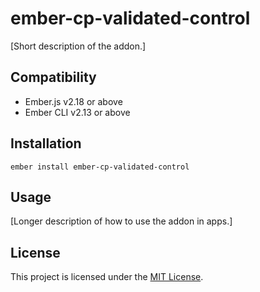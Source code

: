 ember-cp-validated-control
==============================================================================

[Short description of the addon.]


Compatibility
------------------------------------------------------------------------------

* Ember.js v2.18 or above
* Ember CLI v2.13 or above


Installation
------------------------------------------------------------------------------

```
ember install ember-cp-validated-control
```


Usage
------------------------------------------------------------------------------

[Longer description of how to use the addon in apps.]


License
------------------------------------------------------------------------------

This project is licensed under the [MIT License](LICENSE.md).
